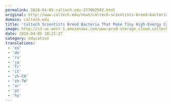```yaml
---
permalink: 2018-04-05-caltech.edu-277062592.html
original: http://www.caltech.edu/news/caltech-scientists-breed-bacteria-make-tiny-high-energy-carbon-rings-81885
domain: caltech.edu
title: 'Caltech Scientists Breed Bacteria That Make Tiny High-Energy Carbon Rings | Caltech'
image: http://s3-us-west-1.amazonaws.com/www-prod-storage.cloud.caltech.edu/styles/twitter_card/s3/Chen-finalimage-8.jpg
date: 2018-04-05 18:21:27
category: education
translations: 
 - 'es'
 - 'de'
 - 'ru'
 - 'ja'
 - 'fr'
 - 'it'
 - 'zh-CN'
 - 'zh-TW'
 - 'ar'
 - 'pt'
 - 'hy'
---
```


